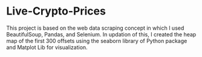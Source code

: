 # Live-Crypto-Prices
This project is based on the web data scraping concept in which I used BeautifulSoup, Pandas, and Selenium.
In updation of this, I created the heap map of the first 300 offsets using the seaborn library of Python package and Matplot Lib for visualization.
